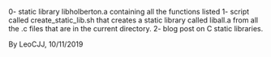 0- static library libholberton.a containing all the functions listed
1- script called create_static_lib.sh that creates a static library called liball.a from all the .c files that are in the current directory.
2- blog post on C static libraries.

By LeoCJJ, 10/11/2019